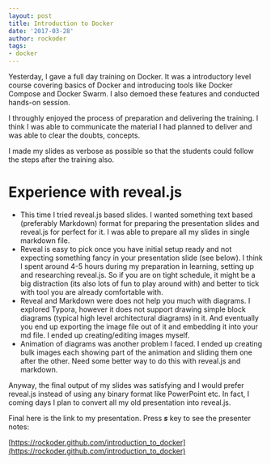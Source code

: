 ```yaml
---
layout: post
title: Introduction to Docker
date: '2017-03-28'
author: rockoder
tags:
- docker
---
```


Yesterday, I gave a full day training on Docker. It was a introductory level course covering basics of Docker and introducing tools like Docker Compose and Docker Swarm. I also demoed these features and conducted hands-on session.

I throughly enjoyed the process of preparation and delivering the training. I think I was able to communicate the material I had planned to deliver and was able to clear the doubts, concepts.

I made my slides as verbose as possible so that the students could follow the steps after the training also.

# Experience with reveal.js

- This time I tried reveal.js based slides. I wanted something text based (preferably Markdown) format for preparing the presentation slides and reveal.js for perfect for it. I was able to prepare all my slides in single markdown file.
- Reveal is easy to pick once you have initial setup ready and not expecting something fancy in your presentation slide (see below). I think I spent around 4-5 hours during my preparation in learning, setting up and researching reveal.js. So if you are on tight schedule, it might be a big distraction (its also lots of fun to play around with) and better to tick with tool you are already comfortable with.
- Reveal and Markdown were does not help you much with diagrams. I explored Typora, however it does not support drawing simple block diagrams (typical high level architectural diagrams) in it. And eventually you end up exporting the image file out of it and embedding it into your md file. I ended up creating/editing images myself.
- Animation of diagrams was another problem I faced. I ended up creating bulk images each showing part of the animation and sliding them one after the other. Need some better way to do this with reveal.js and markdown.

Anyway, the final output of my slides was satisfying and I would prefer reveal.js instead of using any binary format like PowerPoint etc. In fact, I coming days I plan to convert all my old presentation into reveal.js.

Final here is the link to my presentation. Press ***s*** key to see the presenter notes:

[https://rockoder.github.com/introduction_to_docker](https://rockoder.github.com/introduction_to_docker)